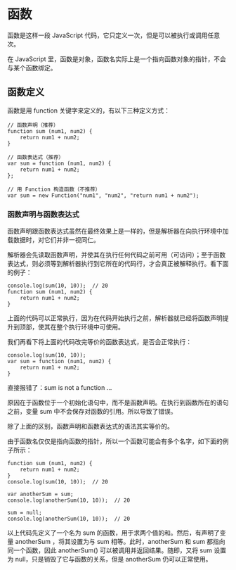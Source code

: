 # 函数

函数是这样一段 JavaScript 代码，它只定义一次，但是可以被执行或调用任意次。

在 JavaScript 里，函数是对象，函数名实际上是一个指向函数对象的指针，不会与某个函数绑定。

## 函数定义

函数是用 function 关键字来定义的，有以下三种定义方式：

```
// 函数声明（推荐）
function sum (num1, num2) {
    return num1 + num2;
}

// 函数表达式（推荐）
var sum = function (num1, num2) {
    return num1 + num2;
};

// 用 Function 构造函数（不推荐）
var sum = new Function("num1", "num2", "return num1 + num2");
```

### 函数声明与函数表达式

函数声明跟函数表达式虽然在最终效果上是一样的，但是解析器在向执行环境中加载数据时，对它们并非一视同仁。

解析器会先读取函数声明，并使其在执行任何代码之前可用（可访问）；至于函数表达式，则必须等到解析器执行到它所在的代码行，才会真正被解释执行。看下面的例子：

```
console.log(sum(10, 10));  // 20
function sum (num1, num2) {
    return num1 + num2;
}
```

上面的代码可以正常执行，因为在代码开始执行之前，解析器就已经将函数声明提升到顶部，使其在整个执行环境中可使用。

我们再看下将上面的代码改完等价的函数表达式，是否会正常执行：

```
console.log(sum(10, 10));
var sum = function (num1, num2) {
    return num1 + num2;
}
```

直接报错了：sum is not a function ...

原因在于函数位于一个初始化语句中，而不是函数声明。在执行到函数所在的语句之前，变量 sum 中不会保存对函数的引用。所以导致了错误。

除了上面的区别，函数声明和函数表达式的语法其实等价的。



由于函数名仅仅是指向函数的指针，所以一个函数可能会有多个名字，如下面的例子所示：

```
function sum (num1, num2) {
    return num1 + num2;
}
console.log(sum(10, 10));  // 20

var anotherSum = sum;
console.log(anotherSum(10, 10));  // 20

sum = null;
console.log(anotherSum(10, 10));  // 20
```

以上代码先定义了一个名为 sum 的函数，用于求两个值的和。然后，有声明了变量 anotherSum ，将其设置为与 sum 相等。此时，anotherSum 和 sum 都指向同一个函数，因此 anotherSum\(\) 可以被调用并返回结果。随即，又将 sum 设置为 null，只是销毁了它与函数的关系，但是 anotherSum 仍可以正常使用。















